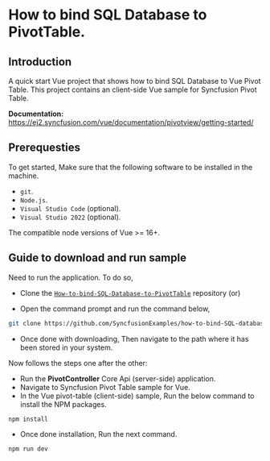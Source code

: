 # How to bind SQL Database to PivotTable.

## Introduction

A quick start Vue project that shows how to bind SQL Database to Vue Pivot Table. This project contains an client-side Vue sample for Syncfusion Pivot Table.

**Documentation:** https://ej2.syncfusion.com/vue/documentation/pivotview/getting-started/

## Prerequesties

To get started, Make sure that the following software to be installed in the machine.

* `git`.
* `Node.js`.
* `Visual Studio Code` (optional).
* `Visual Studio 2022` (optional).

The compatible node versions of Vue >= 16+.

## Guide to download and run sample

Need to run the application. To do so,

* Clone the [`How-to-bind-SQL-Database-to-PivotTable`](https://github.com/SyncfusionExamples/how-to-bind-SQL-database-to-pivot-table) repository (or)

* Open the command prompt and run the command below,

```sh
git clone https://github.com/SyncfusionExamples/how-to-bind-SQL-database-to-pivot-table.git
```

* Once done with downloading, Then navigate to the path where it has been stored in your system.

Now follows the steps one after the other:

* Run the **PivotController** Core Api (server-side) application.
* Navigate to Syncfusion Pivot Table sample for Vue.
* In the Vue pivot-table (client-side) sample, Run the below command to install the NPM packages.
```sh
npm install
```
* Once done installation, Run the next command.
```sh
npm run dev
```